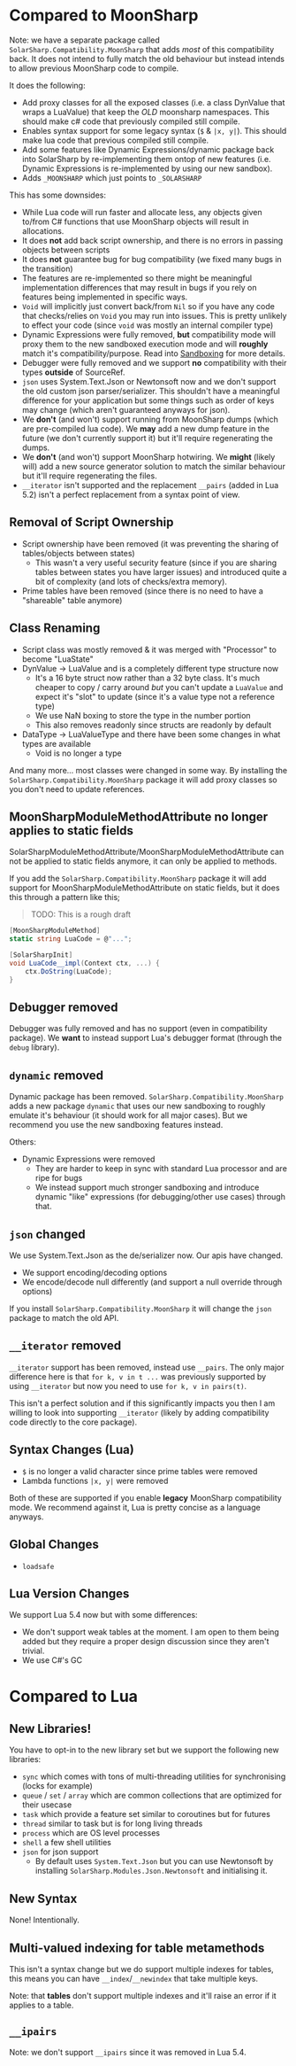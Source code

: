 # Compared to MoonSharp

Note: we have a separate package called `SolarSharp.Compatibility.MoonSharp` that adds *most* of this compatibility back.  It does not intend to fully match the old behaviour but instead intends to allow previous MoonSharp code to compile.

It does the following:
- Add proxy classes for all the exposed classes (i.e. a class DynValue that wraps a LuaValue) that keep the *OLD* moonsharp namespaces.  This should make c# code that previously compiled still compile.
- Enables syntax support for some legacy syntax (`$` & `|x, y|`).  This should make lua code that previous compiled still compile.
- Add some features like Dynamic Expressions/dynamic package back into SolarSharp by re-implementing them ontop of new features (i.e. Dynamic Expressions is re-implemented by using our new sandbox).
- Adds `_MOONSHARP` which just points to `_SOLARSHARP`

This has some downsides:
- While Lua code will run faster and allocate less, any objects given to/from C# functions that use MoonSharp objects will result in allocations.
- It does **not** add back script ownership, and there is no errors in passing objects between scripts
- It does **not** guarantee bug for bug compatibility (we fixed many bugs in the transition)
- The features are re-implemented so there might be meaningful implementation differences that may result in bugs if you rely on features being implemented in specific ways.
- `Void` will implicitly just convert back/from `Nil` so if you have any code that checks/relies on `Void` you may run into issues.  This is pretty unlikely to effect your code (since `void` was mostly an internal compiler type)
- Dynamic Expressions were fully removed, **but** compatibility mode will proxy them to the new sandboxed execution mode and will **roughly** match it's compatibility/purpose.  Read into [Sandboxing](./Sandboxing.md) for more details.
- Debugger were fully removed and we support **no** compatibility with their types **outside** of SourceRef.
- `json` uses System.Text.Json or Newtonsoft now and we don't support the old custom json parser/serializer.  This shouldn't have a meaningful difference for your application but some things such as order of keys may change (which aren't guaranteed anyways for json).
- We **don't** (and won't) support running from MoonSharp dumps (which are pre-compiled lua code).  We **may** add a new dump feature in the future (we don't currently support it) but it'll require regenerating the dumps.
- We **don't** (and won't) support MoonSharp hotwiring.  We **might** (likely will) add a new source generator solution to match the similar behaviour but it'll require regenerating the files.
- `__iterator` isn't supported and the replacement `__pairs` (added in Lua 5.2) isn't a perfect replacement from a syntax point of view.

## Removal of Script Ownership

- Script ownership have been removed (it was preventing the sharing of tables/objects between states)
	- This wasn't a very useful security feature (since if you are sharing tables between states you have larger issues) and introduced quite a bit of complexity (and lots of checks/extra memory).
- Prime tables have been removed (since there is no need to have a "shareable" table anymore)

## Class Renaming

- Script class was mostly removed & it was merged with "Processor" to become "LuaState"
- DynValue -> LuaValue and is a completely different type structure now
	- It's a 16 byte struct now rather than a 32 byte class.  It's much cheaper to copy / carry around *but* you can't update a `LuaValue` and expect it's "slot" to update (since it's a value type not a reference type)
	- We use NaN boxing to store the type in the number portion
	- This also removes readonly since structs are readonly by default
- DataType -> LuaValueType and there have been some changes in what types are available
	- Void is no longer a type

And many more... most classes were changed in some way.  By installing the `SolarSharp.Compatibility.MoonSharp` package it will add proxy classes so you don't need to update references.

## MoonSharpModuleMethodAttribute no longer applies to static fields

SolarSharpModuleMethodAttribute/MoonSharpModuleMethodAttribute can not be applied to static fields anymore, it can only be applied to methods.

If you add the `SolarSharp.Compatibility.MoonSharp` package it will add support for MoonSharpModuleMethodAttribute on static fields, but it does this through a pattern like this;

> TODO: This is a rough draft
```cs
[MoonSharpModuleMethod]
static string LuaCode = @"...";

[SolarSharpInit]
void LuaCode__impl(Context ctx, ...) {
    ctx.DoString(LuaCode);
}
```

## Debugger removed

Debugger was fully removed and has no support (even in compatibility package).  We **want** to instead support Lua's debugger format (through the `debug` library).

## `dynamic` removed

Dynamic package has been removed.  `SolarSharp.Compatibility.MoonSharp` adds a new package `dynamic` that uses our new sandboxing to roughly emulate it's behaviour (it should work for all major cases).  But we recommend you use the new sandboxing features instead.

Others:
- Dynamic Expressions were removed
	- They are harder to keep in sync with standard Lua processor and are ripe for bugs
	- We instead support much stronger sandboxing and introduce dynamic "like" expressions (for debugging/other use cases) through that.

## `json` changed

We use System.Text.Json as the de/serializer now.  Our apis have changed.
- We support encoding/decoding options
- We encode/decode null differently (and support a null override through options)

If you install `SolarSharp.Compatibility.MoonSharp` it will change the `json` package to match the old API.

## `__iterator` removed

`__iterator` support has been removed, instead use `__pairs`.  The only major difference here is that `for k, v in t ...` was previously supported by using `__iterator` but now you need to use `for k, v in pairs(t)`.

This isn't a perfect solution and if this significantly impacts you then I am willing to look into supporting `__iterator` (likely by adding compatibility code directly to the core package).

## Syntax Changes (Lua)

- `$` is no longer a valid character since prime tables were removed
- Lambda functions `|x, y|` were removed

Both of these are supported if you enable **legacy** MoonSharp compatibility mode.  We recommend against it, Lua is pretty concise as a language anyways.

## Global Changes

- `loadsafe`

## Lua Version Changes

We support Lua 5.4 now but with some differences:
- We don't support weak tables at the moment.  I am open to them being added but they require a proper design discussion since they aren't trivial.
- We use C#'s GC

# Compared to Lua

## New Libraries!

You have to opt-in to the new library set but we support the following new libraries:
- `sync` which comes with tons of multi-threading utilities for synchronising (locks for example)
- `queue` / `set` / `array` which are common collections that are optimized for their usecase
- `task` which provide a feature set similar to coroutines but for futures
- `thread` similar to task but is for long living threads
- `process` which are OS level processes
- `shell` a few shell utilities
- `json` for json support
  - By default uses `System.Text.Json` but you can use Newtonsoft by installing `SolarSharp.Modules.Json.Newtonsoft` and initialising it.

## New Syntax

None!  Intentionally.

## Multi-valued indexing for table metamethods

This isn't a syntax change but we do support multiple indexes for tables, this means you can have `__index`/`__newindex` that take multiple keys.

Note: that **tables** don't support multiple indexes and it'll raise an error if it applies to a table.

## `__ipairs`

Note: we don't support `__ipairs` since it was removed in Lua 5.4.
